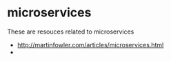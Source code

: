 microservices
=============
These are resouces related to microservices

* http://martinfowler.com/articles/microservices.html
* 

